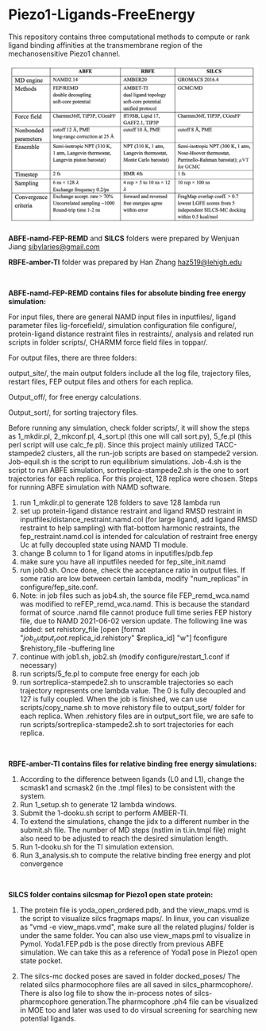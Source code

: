 # Piezo1-Ligands-FreeEnergy
This repository contains three computational methods to compute or rank ligand binding affinities at the transmembrane region of the mechanosensitive Piezo1 channel.

![Summary of three computational methods](https://github.com/LynaLuo-Lab/Piezo1-Ligands-FreeEnergy/blob/7dd4b940527c3f0b043fcd25cdeaede85ddbdb3d/SummaryTable.png)


**ABFE-namd-FEP-REMD** and **SILCS** folders were prepared by Wenjuan Jiang <sibylaries@gmail.com> 

**RBFE-amber-TI** folder was prepared by Han Zhang <haz519@lehigh.edu> 

<br>

**ABFE-namd-FEP-REMD contains files for absolute binding free energy simulation:**

For input files, there are general NAMD input files in inputfiles/, ligand parameter files lig-forcefield/, simulation configuration file configure/,  protein-ligand distance restraint files in restraints/, analysis and related run scripts in folder scripts/, CHARMM force field files in toppar/. 

For output files, there are three folders: 

output_site/, the main output folders include all the log file, trajectory files, restart files, FEP output files and others for each replica. 

Output_off/, for free energy calculations. 

Output_sort/, for sorting trajectory files.

Before running any simulation, check folder scripts/, it will show the steps as 1_mkdir.pl, 2_mkconf.pl, 4_sort.pl (this one will call sort.py), 5_fe.pl (this perl script will use calc_fe.pl). Since this project mainly utilized TACC-stampede2 clusters, all the run-job scripts are based on stampede2 version. Job-equil.sh is the script to run equilibrium simulations. Job-4.sh is the script to run ABFE simulation, sortreplica-stampede2.sh is the one to sort trajectories for each replica. For this project, 128 replica were chosen.
Steps for running ABFE simulation with NAMD software.
1.	run 1_mkdir.pl to generate 128 folders to save 128 lambda run
2.	set up protein-ligand distance restraint and ligand RMSD restraint in inputfiles/distance_restraint.namd.col (for large ligand, add ligand RMSD restraint to help sampling) with flat-bottom harmonic restraints, the fep_restraint.namd.col is intended for calculation of restraint free energy Uc at fully decoupled state using NAMD TI module.
3.	change B column to 1 for ligand atoms in inputifles/pdb.fep
4.	make sure you have all inputfiles needed for fep_site_init.namd
5.	run job0.sh. Once done, check the acceptance ratio in output files. If some ratio are low between certain lambda, modify "num_replicas" in configure/fep_site.conf. 
6.	Note: in job files such as job4.sh, the source file FEP_remd_wca.namd was modified to reFEP_remd_wca.namd. This is because the standard format of source .namd file cannot produce full time series FEP history file, due to NAMD 2021-06-02 version update. The following line was added:
set rehistory_file [open [format "$job_output_root.$replica_id.rehistory" $replica_id] "w"]
  	fconfigure $rehistory_file -buffering line
7.	continue with job1.sh, job2.sh (modify configure/restart_1.conf if necessary)
8.	run scripts/5_fe.pl to compute free energy for each job
9.	run sortreplica-stampede2.sh to unscramble trajectories so each trajectory represents one lambda value. The 0 is fully decoupled and 127 is fully coupled. When the job is finished, we can use scripts/copy_name.sh to move rehistory file to output_sort/ folder for each replica. When .rehistory files are in output_sort file, we are safe to run scripts/sortreplica-stampede2.sh to sort trajectories for each replica.

<br>

**RBFE-amber-TI contains files for relative binding free energy simulations:**

1. According to the difference between ligands (L0 and L1), change the scmask1 and scmask2 (in the .tmpl files) to be consistent with the system.
2. Run 1_setup.sh to generate 12 lambda windows.
3. Submit the 1-dooku.sh script to perform AMBER-TI.
4. To extend the simulations, change the jidx to a different number in the submit.sh file. The number of MD steps (nstlim in ti.in.tmpl file) might also need to be adjusted to reach the desired simulation length.
5. Run 1-dooku.sh for the TI simulation extension.
6. Run 3_analysis.sh to compute the relative binding free energy and plot convergence

<br>

**SILCS folder contains silcsmap for Piezo1 open state protein:**

1. The protein file is yoda_open_ordered.pdb, and the view_maps.vmd is the script to visualize silcs fragmaps maps/.
In linux, you can visualize as "vmd -e view_maps.vmd", make sure all the related plugins/ folder is under the same folder. You can also use view_maps.pml to visualize in Pymol. Yoda1.FEP.pdb is the pose directly from previous ABFE simulation. We can take this as a reference of Yoda1 pose in Piezo1 open state pocket.


2. The silcs-mc docked poses are saved in folder docked_poses/ 
The related silcs pharmocophore files are all saved in silcs_pharmcophore/. There is also log file to show the in-process notes of silcs-pharmcophore generation.The pharmcophore .ph4 file can be visualized in MOE too and later was used to do virsual screening for searching new potential ligands.
